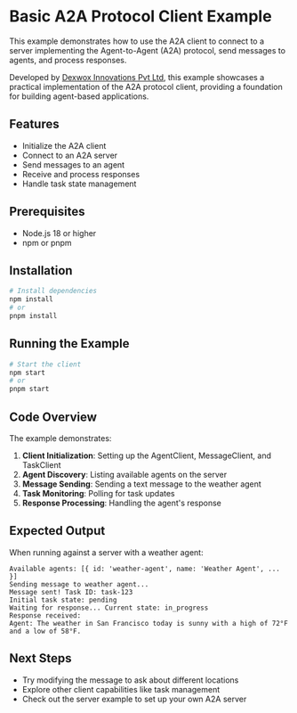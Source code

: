 # Basic A2A Protocol Client Example

This example demonstrates how to use the A2A client to connect to a server implementing the Agent-to-Agent (A2A) protocol, send messages to agents, and process responses.

Developed by [Dexwox Innovations Pvt Ltd](https://dexwox.com), this example showcases a practical implementation of the A2A protocol client, providing a foundation for building agent-based applications.

## Features

- Initialize the A2A client
- Connect to an A2A server
- Send messages to an agent
- Receive and process responses
- Handle task state management

## Prerequisites

- Node.js 18 or higher
- npm or pnpm

## Installation

```bash
# Install dependencies
npm install
# or
pnpm install
```

## Running the Example

```bash
# Start the client
npm start
# or
pnpm start
```

## Code Overview

The example demonstrates:

1. **Client Initialization**: Setting up the AgentClient, MessageClient, and TaskClient
2. **Agent Discovery**: Listing available agents on the server
3. **Message Sending**: Sending a text message to the weather agent
4. **Task Monitoring**: Polling for task updates
5. **Response Processing**: Handling the agent's response

## Expected Output

When running against a server with a weather agent:

```
Available agents: [{ id: 'weather-agent', name: 'Weather Agent', ... }]
Sending message to weather agent...
Message sent! Task ID: task-123
Initial task state: pending
Waiting for response... Current state: in_progress
Response received:
Agent: The weather in San Francisco today is sunny with a high of 72°F and a low of 58°F.
```

## Next Steps

- Try modifying the message to ask about different locations
- Explore other client capabilities like task management
- Check out the server example to set up your own A2A server
